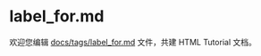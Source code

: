 label_for.md
===

欢迎您编辑 <a target="__blank" href="https://github.com/jaywcjlove/html-tutorial/blob/master/docs/tags/label_for.md">docs/tags/label_for.md</a> 文件，共建 HTML Tutorial 文档。